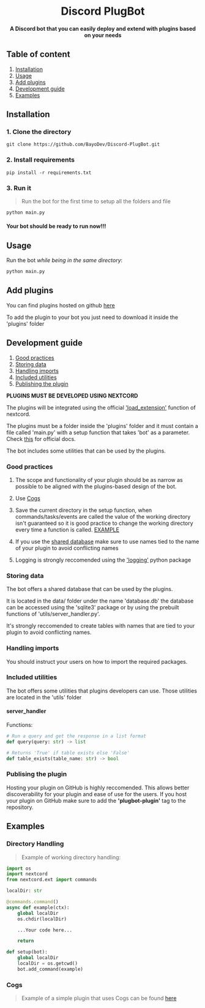 # <div align='center'>Discord PlugBot</div>

 #### <div align='center'>A Discord bot that you can easily deploy and extend with plugins based on your needs</div>

 ## Table of content
 
 1. [Installation](#install)
 2. [Usage](#usage)
 3. [Add plugins](#add_plugins)
 4. [Development guide](#dev)
 5. [Examples](#examples)

<a id='install'></a>
## Installation

### 1. Clone the directory

```git
git clone https://github.com/BayoDev/Discord-PlugBot.git
```

### 2. Install requirements

```pip
pip install -r requirements.txt
```

### 3. Run it
> Run the bot for the first time to setup all the folders and file

```py
python main.py
```

#### Your bot should be ready to run now!!!

<a id='usage'></a>
## Usage

Run the bot *while being in the same directory*:
```python
python main.py
```

<a id='add_plugins'></a>
## Add plugins

You can find plugins hosted on github <a href='https://github.com/topics/plugbot-plugin'>here</a>

To add the plugin to your bot you just need to download it inside the 'plugins' folder

<a id='dev'></a>
## Development guide

1. [Good practices](#dev_gp)
2. [Storing data](#dev_sd)
3. [Handling imports](#dev_imp)
4. [Included utilities](#dev_util)
5. [Publishing the plugin](#dev_pub)

**PLUGINS MUST BE DEVELOPED USING NEXTCORD**

The plugins will be integrated using the official ['load_extension'](https://docs.nextcord.dev/en/stable/ext/commands/extensions.html#primer) function of nextcord.

The plugins must be a folder inside the 'plugins' folder and it must contain a file called 'main.py' with a setup function that takes 'bot' as a parameter. Check [this](https://docs.nextcord.dev/en/stable/ext/commands/extensions.html#primer) for official docs.

The bot includes some utilities that can be used by the plugins.

<a id='dev_gp'></a>

### Good practices

1. The scope and functionality of your plugin should be as narrow as possible to be aligned with the plugins-based design of the bot.

2. Use [Cogs](https://docs.nextcord.dev/en/stable/ext/commands/api.html#nextcord.ext.commands.Cog)

3. Save the current directory in the setup function, when commands/tasks/events are called the value of the working directory isn't guaranteed so it is good practice to change the working directory every time a function is called. [EXAMPLE](#wd_ex)

4. If you use the [shared database](#storing_data) make sure to use names tied to the name of your plugin to avoid conflicting names

5. Logging is strongly reccomended using the ['logging'](https://docs.python.org/3/library/logging.html) python package 


<a id='dev_sd'></a>

### Storing data

The bot offers a shared database that can be used by the plugins.

It is located in the data/ folder under the name 'database.db' the database can be accessed using the 'sqlite3' package or by using the prebuilt functions  of 'utils/server_handler.py'.

It's strongly reccomended to create tables with names that are tied to your plugin to avoid conflicting names.

<a id='dev_imp'></a>

### Handling imports

You should instruct your users on how to import the required packages.

<a id='dev_util'></a>

### Included utilities

The bot offers some utilities that plugins developers can use. Those utilities are located in the 'utils' folder

#### server_handler

Functions:

```python
# Run a query and get the response in a list format
def query(query: str) -> list
```
```python
# Returns 'True' if table exists else 'False'
def table_exists(table_name: str) -> bool
```

<a id='dev_pub'></a>

### Publising the plugin

Hosting your plugin on GitHub is highly reccomended. This allows better discoverability for your plugin and ease of use for the users. If you host your plugin on GitHub make sure to add the **'plugbot-plugin'** tag to the repository.

<a id='examples'></a>
## Examples

<a id='wd_ex'></a>

### Directory Handling

>Example of working directory handling:

```python
import os
import nextcord
from nextcord.ext import commands

localDir: str

@commands.command()
async def example(ctx):
    global localDir
    os.chdir(localDir)

    ...Your code here...

    return

def setup(bot):
    global localDir
    localDir = os.getcwd()
    bot.add_command(example)
```


<a id='cogs_ex'></a>

### Cogs
>Example of a simple plugin that uses Cogs can be found [here](https://github.com/BayoDev/CuteGifs-PlugBot)
